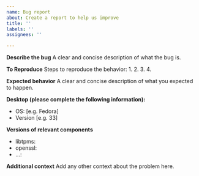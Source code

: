 ```yaml
---
name: Bug report
about: Create a report to help us improve
title: ''
labels: ''
assignees: ''

---
```


**Describe the bug**
A clear and concise description of what the bug is.

**To Reproduce**
Steps to reproduce the behavior:
1.
2.
3.
4.

**Expected behavior**
A clear and concise description of what you expected to happen.

**Desktop (please complete the following information):**
 - OS: [e.g. Fedora]
 - Version [e.g. 33]

**Versions of relevant components**
- libtpms:
- openssl:
- ...:

**Additional context**
Add any other context about the problem here.
